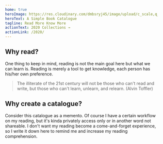 ```yaml
---
home: true
heroImage: https://res.cloudinary.com/dmbsryj45/image/upload/c_scale,q_auto:eco,r_20,w_900/v1581793142/blog/v9zbkmemis4bzic0sfl8.jpg
heroText: A Simple Book Catalogue
tagline: Read More Know More
actionText: 2020 Collections →
actionLink: /2020/
---
```


## Why read?

One thing to keep in mind, reading is not the main goal here but what we can learn is. Reading is merely a tool to get knowledge, each person has his/her own preference.

> The illiterate of the 21st century will not be those who can't read and write, but those who can't learn, unlearn, and relearn.
> (Alvin Toffler)

## Why create a catalogue?

Consider this catalogue as a memento. Of course I have a certain workflow on my reading, but it's kinda privately access only or in another word not shareable. I don't want my reading become a come-and-forget experience, so I write it down here to remind me and increase my reading comprehension.